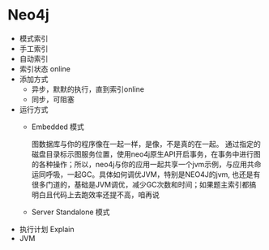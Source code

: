 # Neo4j

* 模式索引
* 手工索引
* 自动索引
* 索引状态 online
* 添加方式
  * 异步，默默的执行，直到索引online
  * 同步，可阻塞
* 运行方式
  * Embedded 模式

    图数据库与你的程序像在一起一样，是像，不是真的在一起。 ​ 通过指定的磁盘目录标示图服务位置，使用neo4j原生API开启事务，在事务中进行图的各种操作； ​ 所以，neo4j与你的应用一起共享一个jvm示例，与应用共命运同呼吸，一起GC。具体如何调优JVM，特别是NEO4J的jvm, 也还是有很多门道的，基础是JVM调优，减少GC次数和时间；如果题主索引都搞明白且代码上去跑效率还提不高，咱再说

  * Server Standalone 模式
* 执行计划 Explain
* JVM

